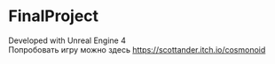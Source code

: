 # FinalProject

Developed with Unreal Engine 4<br>
Попробовать игру можно здесь https://scottander.itch.io/cosmonoid
